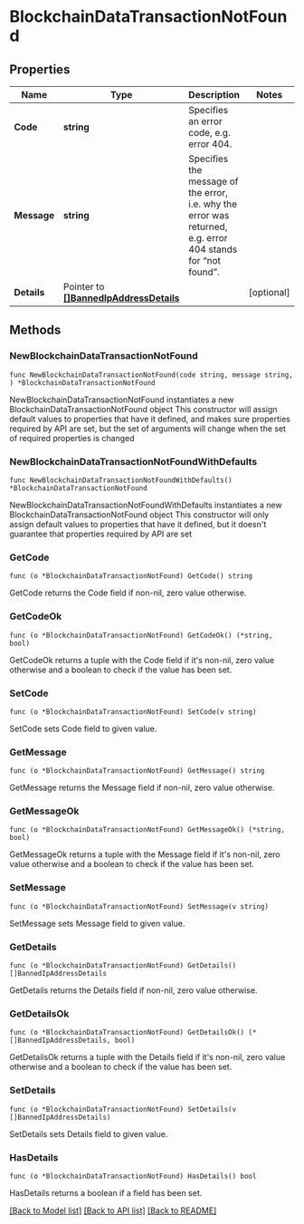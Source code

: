 # BlockchainDataTransactionNotFound

## Properties

Name | Type | Description | Notes
------------ | ------------- | ------------- | -------------
**Code** | **string** | Specifies an error code, e.g. error 404. | 
**Message** | **string** | Specifies the message of the error, i.e. why the error was returned, e.g. error 404 stands for “not found”. | 
**Details** | Pointer to [**[]BannedIpAddressDetails**](BannedIpAddressDetails.md) |  | [optional] 

## Methods

### NewBlockchainDataTransactionNotFound

`func NewBlockchainDataTransactionNotFound(code string, message string, ) *BlockchainDataTransactionNotFound`

NewBlockchainDataTransactionNotFound instantiates a new BlockchainDataTransactionNotFound object
This constructor will assign default values to properties that have it defined,
and makes sure properties required by API are set, but the set of arguments
will change when the set of required properties is changed

### NewBlockchainDataTransactionNotFoundWithDefaults

`func NewBlockchainDataTransactionNotFoundWithDefaults() *BlockchainDataTransactionNotFound`

NewBlockchainDataTransactionNotFoundWithDefaults instantiates a new BlockchainDataTransactionNotFound object
This constructor will only assign default values to properties that have it defined,
but it doesn't guarantee that properties required by API are set

### GetCode

`func (o *BlockchainDataTransactionNotFound) GetCode() string`

GetCode returns the Code field if non-nil, zero value otherwise.

### GetCodeOk

`func (o *BlockchainDataTransactionNotFound) GetCodeOk() (*string, bool)`

GetCodeOk returns a tuple with the Code field if it's non-nil, zero value otherwise
and a boolean to check if the value has been set.

### SetCode

`func (o *BlockchainDataTransactionNotFound) SetCode(v string)`

SetCode sets Code field to given value.


### GetMessage

`func (o *BlockchainDataTransactionNotFound) GetMessage() string`

GetMessage returns the Message field if non-nil, zero value otherwise.

### GetMessageOk

`func (o *BlockchainDataTransactionNotFound) GetMessageOk() (*string, bool)`

GetMessageOk returns a tuple with the Message field if it's non-nil, zero value otherwise
and a boolean to check if the value has been set.

### SetMessage

`func (o *BlockchainDataTransactionNotFound) SetMessage(v string)`

SetMessage sets Message field to given value.


### GetDetails

`func (o *BlockchainDataTransactionNotFound) GetDetails() []BannedIpAddressDetails`

GetDetails returns the Details field if non-nil, zero value otherwise.

### GetDetailsOk

`func (o *BlockchainDataTransactionNotFound) GetDetailsOk() (*[]BannedIpAddressDetails, bool)`

GetDetailsOk returns a tuple with the Details field if it's non-nil, zero value otherwise
and a boolean to check if the value has been set.

### SetDetails

`func (o *BlockchainDataTransactionNotFound) SetDetails(v []BannedIpAddressDetails)`

SetDetails sets Details field to given value.

### HasDetails

`func (o *BlockchainDataTransactionNotFound) HasDetails() bool`

HasDetails returns a boolean if a field has been set.


[[Back to Model list]](../README.md#documentation-for-models) [[Back to API list]](../README.md#documentation-for-api-endpoints) [[Back to README]](../README.md)


